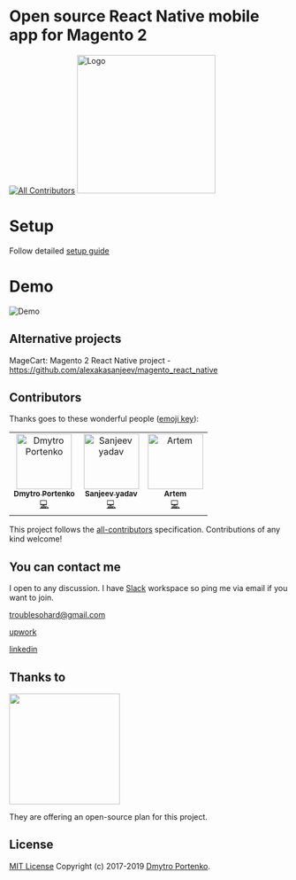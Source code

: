 # Open source React Native mobile app for Magento 2
[![All Contributors](https://img.shields.io/badge/all_contributors-3-orange.svg?style=flat-square)](#contributors)
<img src="https://github.com/troublediehard/magento-react-native/blob/master/android/app/src/main/ic_launcher-web.png" alt="Logo" width="250px"/>

# Setup
Follow detailed [setup guide](https://github.com/troublediehard/magento-react-native/wiki/Setup)

# Demo
![Demo](docs/gifs/demo.gif)

## Alternative projects
MageCart: Magento 2 React Native project - https://github.com/alexakasanjeev/magento_react_native


## Contributors

Thanks goes to these wonderful people ([emoji key](https://allcontributors.org/docs/en/emoji-key)):

<!-- ALL-CONTRIBUTORS-LIST:START - Do not remove or modify this section -->
<!-- prettier-ignore -->
<table><tr><td align="center"><a href="https://github.com/troublediehard"><img src="https://avatars2.githubusercontent.com/u/6594232?v=4" width="100px;" alt="Dmytro Portenko"/><br /><sub><b>Dmytro Portenko</b></sub></a><br /><a href="https://github.com/troublediehard/magento-react-native/commits?author=troublediehard" title="Code">💻</a></td><td align="center"><a href="http://twitter.com/alexakasanjeev"><img src="https://avatars0.githubusercontent.com/u/13250741?v=4" width="100px;" alt="Sanjeev yadav"/><br /><sub><b>Sanjeev yadav</b></sub></a><br /><a href="https://github.com/troublediehard/magento-react-native/commits?author=alexakasanjeev" title="Code">💻</a></td><td align="center"><a href="https://github.com/Dtema1996"><img src="https://avatars3.githubusercontent.com/u/17969457?v=4" width="100px;" alt="Artem"/><br /><sub><b>Artem</b></sub></a><br /><a href="https://github.com/troublediehard/magento-react-native/commits?author=Dtema1996" title="Code">💻</a></td></tr></table>

<!-- ALL-CONTRIBUTORS-LIST:END -->

This project follows the [all-contributors](https://github.com/all-contributors/all-contributors) specification. Contributions of any kind welcome!


## You can contact me

I open to any discussion. I have [Slack](https://join.slack.com/t/magento-react-native/shared_invite/enQtNjE3ODY0MDUxOTQyLWU4MzViODdmMTg0NTQ5MGVjYjM1ODI4ZTgxZDJhYzFlNjMyOTI2MmZiZDIxNDBmZDJjNTQ5MGIyYmY4NzMxMzE) workspace so ping me via email if you want to join. 

troublesohard@gmail.com

[upwork](https://www.upwork.com/o/profiles/users/_~019a1afcd3f56e9469/)

[linkedin](https://www.linkedin.com/in/dmitry-portenko-712ab84a/)

## Thanks to

[<img src="https://global-uploads.webflow.com/5c741219fd0819540590e785/5c741219fd0819856890e790_asset%2039.svg" width="200px">](https://www.bugsnag.com/)

They are offering an open-source plan for this project.

## License
[MIT License](LICENSE.md) Copyright (c) 2017-2019 [Dmytro Portenko](https://www.linkedin.com/in/dmitry-portenko-712ab84a/).
